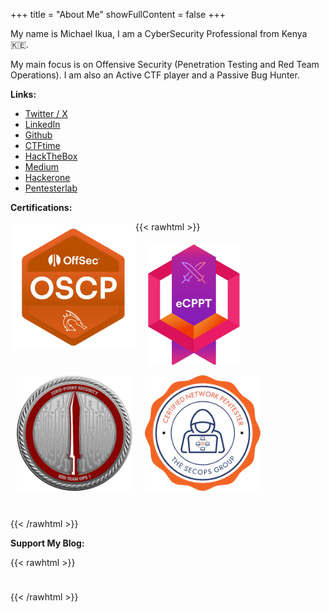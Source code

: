 +++
title = "About Me"
showFullContent = false
+++

My name is Michael Ikua, I am a CyberSecurity Professional from Kenya :kenya:.

My main focus is on Offensive Security (Penetration Testing and Red Team Operations). I am also an Active CTF player and a Passive Bug Hunter.

**Links:** 

- [Twitter / X](https://twitter.com/ikuamike)
- [LinkedIn](https://www.linkedin.com/in/ikuamike)
- [Github](https://github.com/ikuamike)
- [CTFtime](https://ctftime.org/user/36989)
- [HackTheBox](https://app.hackthebox.eu/profile/23062)
- [Medium](https://ikuamike.medium.com/)
- [Hackerone](https://hackerone.com/ikuamike)
- [Pentesterlab](https://pentesterlab.com/profile/ikuamike)

**Certifications:** 

{{< rawhtml >}}
<a href="https://blog.ikuamike.io/certs/Michael-Ikua-OSCP.pdf" target="_blank">
  <img  src="/img/OSCP.png" alt="OSCP" position="center" style="border-radius: 5px;float:left;padding: 5px 0px" width=auto height=200></img>
</a>

<a href="https://blog.ikuamike.io/certs/Michael-Ikua-INE-eCPPT.pdf" target="_blank">
  <img  src="/img/eCPPT.png" alt="eCPPTv2" position="center" style="border-radius: 10px;float:left;padding: 5px 20px;" width=auto height="195"></img>
</a>

<a href="https://blog.ikuamike.io/certs/Michael-Ikua-CRTO.pdf" target="_blank">
  <img  src="/img/CRTO.png" alt="CRTO" position="center" style="border-radius: 10px;float:left;padding: 10px 10px;" width=auto height="185"></img>
</a>

<a href="https://blog.ikuamike.io/certs/Michael-Ikua-CNPen.pdf" target="_blank">
  <img  src="/img/CNPen.png" alt="CNPen" position="center" style="border-radius: 10px;float:left;padding: 10px 10px;" width=auto height="185"></img>
</a>

<div style="clear: both;padding: 10px;"></div>

{{< /rawhtml >}}

**Support My Blog:**

{{< rawhtml >}}
<div style="text-align: center;display: flex;justify-content: left;padding-top: 10px;clear: both;">
  <script type="text/javascript" src="https://cdnjs.buymeacoffee.com/1.0.0/button.prod.min.js" data-name="bmc-button" data-slug="ikuamike" data-color="#78E2A0" data-emoji=""  data-font="Cookie" data-text="Buy me a coffee" data-outline-color="#000000" data-font-color="#1F222A" data-coffee-color="#FFDD00" ></script>
</div>

{{< /rawhtml >}}

